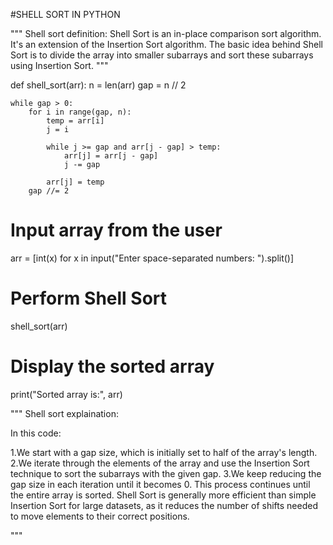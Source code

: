 #SHELL SORT IN PYTHON

"""
Shell sort definition:
Shell Sort is an in-place comparison sort algorithm. It's an extension of the Insertion Sort algorithm.
 The basic idea behind Shell Sort is to divide the array into smaller subarrays and sort these subarrays using Insertion Sort.
"""


def shell_sort(arr):
    n = len(arr)
    gap = n // 2

    while gap > 0:
        for i in range(gap, n):
            temp = arr[i]
            j = i

            while j >= gap and arr[j - gap] > temp:
                arr[j] = arr[j - gap]
                j -= gap

            arr[j] = temp
        gap //= 2

# Input array from the user
arr = [int(x) for x in input("Enter space-separated numbers: ").split()]

# Perform Shell Sort
shell_sort(arr)

# Display the sorted array
print("Sorted array is:", arr)

"""
Shell sort explaination:

In this code:

1.We start with a gap size, which is initially set to half of the array's length.
2.We iterate through the elements of the array and use the Insertion Sort technique to sort the subarrays with the given gap.
3.We keep reducing the gap size in each iteration until it becomes 0.
This process continues until the entire array is sorted. Shell Sort is generally more efficient than simple Insertion Sort for large datasets, as it reduces the number of shifts needed to move elements to their correct positions.

"""
